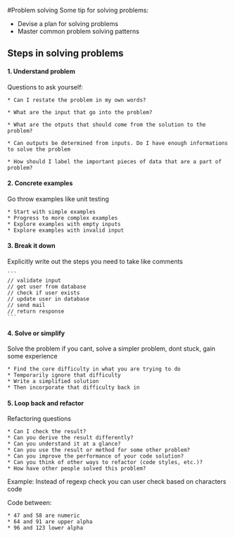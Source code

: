 #Problem solving
Some tip for solving problems:
* Devise a plan for solving problems
* Master common problem solving patterns

## Steps in solving problems

####      1. Understand problem 
 
  Questions to ask yourself: 
 
    * Can I restate the problem in my own words?
    
    * What are the input that go into the problem?
    
    * What are the otputs that should come from the solution to the problem?
    
    * Can outputs be determined from inputs. Do I have enough informations to solve the problem
    
    * How should I label the important pieces of data that are a part of problem?
    
####         2. Concrete examples
    
 Go throw examples like unit testing
        
    * Start with simple examples
    * Progress to more complex examples
    * Explore examples with empty inputs
    * Explore examples with invalid input
        
        
####         3. Break it down
 
 Explicitly write out the steps you need to take like comments
 
    ```
    // validate input
    // get user from database
    // check if user exists
    // update user in database
    // send mail
    // return response
    ```
 
 ####         4. Solve or simplify
 
 Solve the problem if you cant, solve a simpler problem, dont stuck, gain some experience
 
    * Find the core difficulty in what you are trying to do
    * Temporarily ignore that difficulty 
    * Write a simplified solution
    * Then incorporate that difficulty back in

 ####         5. Loop back and refactor
 
 Refactoring questions
    
    * Can I check the result?
    * Can you derive the result differently?
    * Can you understand it at a glance?
    * Can you use the result or method for some other problem?
    * Can you improve the performance of your code solution?
    * Can you think of other ways to refactor (code styles, etc.)?
    * How have other people solved this problem?
    
  Example: Instead of regexp check you can user check based on characters code
  
  Code between:
   
    * 47 and 58 are numeric
    * 64 and 91 are upper alpha
    * 96 and 123 lower alpha

